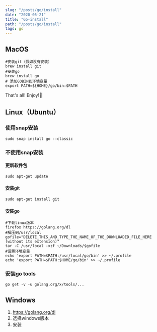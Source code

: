 ```yaml
---
slug: "/posts/go/install"
date: "2020-05-21"
title: "Go-install"
path: "/posts/go/install"
tags: go
---
```


## MacOS

``` shell
#安装git（假如没有安装）
brew install git
#安装go
brew install go
# 添加GOBIN到环境变量
export PATH=${HOME}/go/bin:$PATH
```
That's all! Enjoy!🤩

## Linux（Ubuntu）

### 使用snap安装

``` shell
sudo snap install go --classic
```

### 不使用snap安装
   
#### 更新软件包

``` shell
sudo apt-get update
``` 
#### 安装git

``` shell 
sudo apt-get install git
```
#### 安装go

``` shell
#下载linux版本
firefox https://golang.org/dl
#解压到/usr/local
gofile="DELETE_THIS_AND_TYPE_THE_NAME_OF_THE_DOWNLOADED_FILE_HERE (without its extension)"
tar -C /usr/local -xzf ~/Downloads/$gofile
#设置环境变量
echo 'export PATH=$PATH:/usr/local/go/bin' >> ~/.profile
echo 'export PATH=$PATH:$HOME/go/bin' >> ~/.profile
```

### 安装go tools

``` shell
go get -v -u golang.org/x/tools/...
```

## Windows

1. https://golang.org/dl
2. 选择windows版本
3. 安装